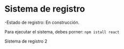 <h1>Sistema de registro</h1>

-Estado de registro: En construcción.

Para ejecutar el sistema, debes porner: 
```npm istall react```

Sistema de registro 2
